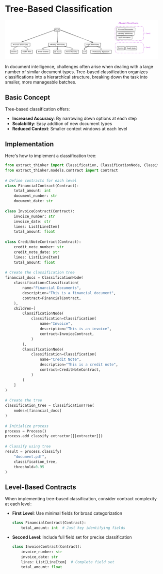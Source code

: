 # Tree-Based Classification

<div align="center">
  <img src="../../../assets/classification_tree_image.png" alt="Classification Overview">
</div>

In document intelligence, challenges often arise when dealing with a large number of similar document types. Tree-based classification organizes classifications into a hierarchical structure, breaking down the task into smaller, more manageable batches.

## Basic Concept

Tree-based classification offers:
- **Increased Accuracy**: By narrowing down options at each step
- **Scalability**: Easy addition of new document types
- **Reduced Context**: Smaller context windows at each level

## Implementation

Here's how to implement a classification tree:

```python
from extract_thinker import Classification, ClassificationNode, ClassificationTree
from extract_thinker.models.contract import Contract

# Define contracts for each level
class FinancialContract(Contract):
    total_amount: int
    document_number: str
    document_date: str

class InvoiceContract(Contract):
    invoice_number: str
    invoice_date: str
    lines: List[LineItem]
    total_amount: float

class CreditNoteContract(Contract):
    credit_note_number: str
    credit_note_date: str
    lines: List[LineItem]
    total_amount: float

# Create the classification tree
financial_docs = ClassificationNode(
    classification=Classification(
        name="Financial Documents",
        description="This is a financial document",
        contract=FinancialContract,
    ),
    children=[
        ClassificationNode(
            classification=Classification(
                name="Invoice",
                description="This is an invoice",
                contract=InvoiceContract,
            )
        ),
        ClassificationNode(
            classification=Classification(
                name="Credit Note",
                description="This is a credit note",
                contract=CreditNoteContract,
            )
        )
    ]
)

# Create the tree
classification_tree = ClassificationTree(
    nodes=[financial_docs]
)

# Initialize process
process = Process()
process.add_classify_extractor([[extractor]])

# Classify using tree
result = process.classify(
    "document.pdf",
    classification_tree,
    threshold=0.95
)
```

## Level-Based Contracts

When implementing tree-based classification, consider contract complexity at each level:

- **First Level**: Use minimal fields for broad categorization
  ```python
  class FinancialContract(Contract):
      total_amount: int  # Just key identifying fields
  ```

- **Second Level**: Include full field set for precise classification
  ```python
  class InvoiceContract(Contract):
      invoice_number: str
      invoice_date: str
      lines: List[LineItem]  # Complete field set
      total_amount: float
  ```